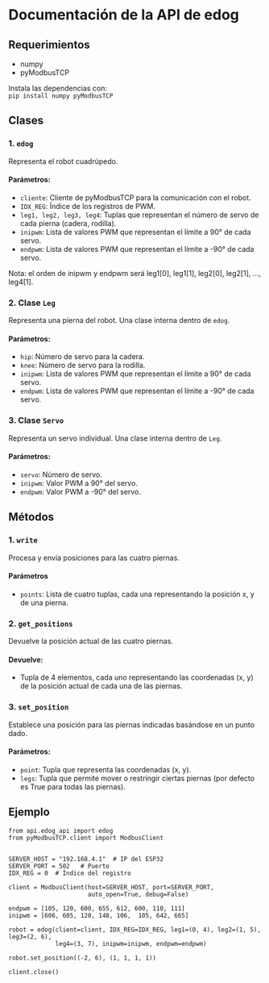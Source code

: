 # Documentación de la API de edog

## Requerimientos

- numpy
- pyModbusTCP

Instala las dependencias con: <br>
`pip install numpy pyModbusTCP`

## Clases

### 1. `edog`

Representa el robot cuadrúpedo.

#### Parámetros:

- `cliente`: Cliente de pyModbusTCP para la comunicación con el robot.
- `IDX_REG`: Índice de los registros de PWM.
- `leg1, leg2, leg3, leg4`: Tuplas que representan el número de servo de cada pierna (cadera, rodilla).
- `inipwm`: Lista de valores PWM que representan el límite a 90° de cada servo.
- `endpwm`: Lista de valores PWM que representan el límite a -90° de cada servo.

Nota: el orden de inipwm y endpwm será leg1[0], leg1[1], leg2[0], leg2[1], ..., leg4[1].

### 2. Clase `Leg`

Representa una pierna del robot. Una clase interna dentro de `edog`.

#### Parámetros:

- `hip`: Número de servo para la cadera.
- `knee`: Número de servo para la rodilla.
- `inipwm`: Lista de valores PWM que representan el límite a 90° de cada servo.
- `endpwm`: Lista de valores PWM que representan el límite a -90° de cada servo.

### 3. Clase `Servo`

Representa un servo individual. Una clase interna dentro de `Leg`.

#### Parámetros:

- `servo`: Número de servo.
- `inipwm`: Valor PWM a 90° del servo.
- `endpwm`: Valor PWM a -90° del servo.

## Métodos

### 1. `write`

Procesa y envía posiciones para las cuatro piernas.

#### Parámetros

- `points`: Lista de cuatro tuplas, cada una representando la posición x, y de una pierna.

### 2. `get_positions`

Devuelve la posición actual de las cuatro piernas.

#### Devuelve:

- Tupla de 4 elementos, cada uno representando las coordenadas (x, y) de la posición actual de cada una de las piernas.

### 3. `set_position`

Establece una posición para las piernas indicadas basándose en un punto dado.

#### Parámetros:

- `point`: Tupla que representa las coordenadas (x, y).
- `legs`: Tupla que permite mover o restringir ciertas piernas (por defecto es True para todas las piernas).

## Ejemplo

```
from api.edog_api import edog
from pyModbusTCP.client import ModbusClient


SERVER_HOST = "192.168.4.1"  # IP del ESP32
SERVER_PORT = 502   # Puerto
IDX_REG = 0  # Índice del registro

client = ModbusClient(host=SERVER_HOST, port=SERVER_PORT,
                      auto_open=True, debug=False)

endpwm = [105, 120, 600, 655, 612, 600, 110, 111]
inipwm = [606, 605, 120, 148, 106,  105, 642, 665]

robot = edog(client=client, IDX_REG=IDX_REG, leg1=(0, 4), leg2=(1, 5), leg3=(2, 6),
             leg4=(3, 7), inipwm=inipwm, endpwm=endpwm)

robot.set_position((-2, 6), (1, 1, 1, 1))

client.close()
```
